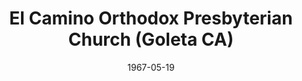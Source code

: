 ---
date: &id001 1967-05-19
end_date: null
location:
  address: 7526 Calle Real
  city: Goleta
  state: CA
minister:
- end: 1978-01-01
  name: Dwight Poundstone
  start: 1967-05-19
  type: Pastor
- end: 1995-01-01
  name: Robert Newsom
  start: 1978-01-01
  type: Pastor
- end: null
  name: Douglas Harley
  start: 1996-01-01
  type: Pastor
- end: 1978-01-01
  name: Henry Coray
  start: 1975-01-01
  type: Associate Pastor
- end: 1981-01-01
  name: Stephen Doe
  start: 1977-01-01
  type: Associate Pastor
- end: 1995-01-01
  name: Jack Smith
  start: 1993-01-01
  type: Associate Pastor
ministers:
- Dwight Poundstone
- Robert Newsom
- Douglas Harley
- Henry Coray
- Stephen Doe
- Jack Smith
name: El Camino Orthodox Presbyterian Church
names:
- end: null
  name: El Camino Orthodox Presbyterian Church
  start: 1967-05-19
origination_date: *id001
raw_data: "AR Goleta\nEl Camino Orthodox Presbyterian Church  (May 19, 1967\u2013\
  \ )\n7526 Calle Real\nPastors: Dwight Poundstone, 1967\u201378\nRobert Newsom, 1978\u2013\
  95\nDouglas Harley, 1996\u2013\nAssoc. Pastors: Henry Coray, 1975\u201378\nStephen\
  \ Doe, 1977\u201381\nJack Smith, 1993\u201395"
states:
- CA
status:
  active: true
  end_date: null
  reason: null
  received_from: null
  withdrawal_to: null
title: El Camino Orthodox Presbyterian Church (Goleta CA)
year_established:
- 1967

---
